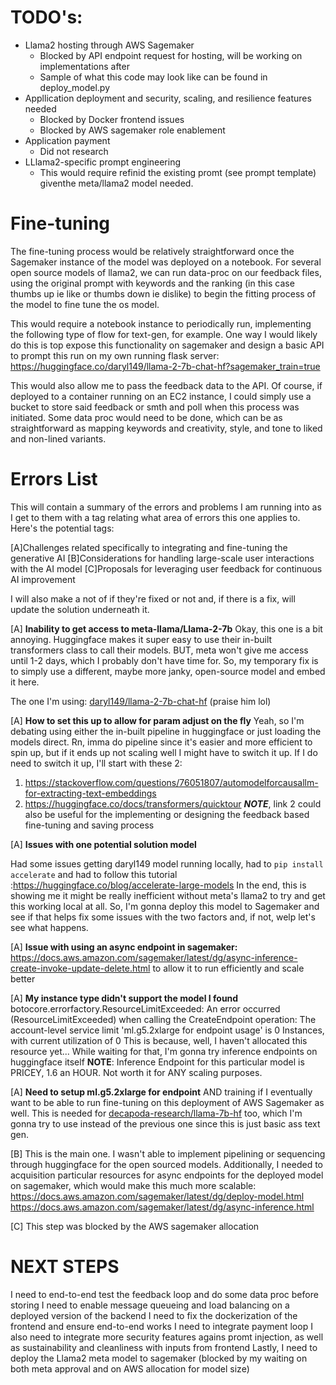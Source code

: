 # TODO's:
- Llama2 hosting through AWS Sagemaker
    - Blocked by API endpoint request for hosting, will be working on implementations after
    - Sample of what this code may look like can be found in deploy_model.py
- Appllication deployment and security, scaling, and resilience features needed
    - Blocked by Docker frontend issues
    - Blocked by AWS sagemaker role enablement
- Application payment
    - Did not research
- LLlama2-specific prompt engineering
    - This would require refinid the existing promt (see prompt template) giventhe meta/llama2 model needed.

# Fine-tuning
The fine-tuning process would be relatively straightforward once the Sagemaker instance of the model was deployed on a notebook. For several open source models of llama2, we can run data-proc on our feedback files, using the original prompt with keywords and the ranking (in this case thumbs up ie like or thumbs down ie dislike) to begin the fitting process of the model to fine tune the os model.

This would require a notebook instance to periodically run, implementing the following type of flow for text-gen, for example. One way I would likely do this is top expose this functionality on sagemaker and design a basic API to prompt this run on my own running flask server: https://huggingface.co/daryl149/llama-2-7b-chat-hf?sagemaker_train=true

This would also allow me to pass the feedback data to the API. Of course, if deployed to a container running on an EC2 instance, I could simply use a bucket to store said feedback or smth and poll when this process was initiated. Some data proc would need to be done, which can be as straightforward as mapping keywords and creativity, style, and tone to liked and non-lined variants.

# Errors List

This will contain a summary of the errors and problems I am running into as I get to them 
with a tag relating what area of errors this one applies to. Here's the potential tags:

[A]Challenges related specifically to integrating and fine-tuning the generative AI
[B]Considerations for handling large-scale user interactions with the AI model
[C]Proposals for leveraging user feedback for continuous AI improvement

I will also make a not of if they're fixed or not and, if there is a fix, will update
the solution underneath it.


[A] __Inability to get access to meta-llama/Llama-2-7b__
Okay, this one is a bit annoying. Huggingface makes it super easy to use their in-built transformers class to call their models. BUT, meta won't give me access until 1-2 days, which I probably don't have time for. So, my temporary fix is to simply use a different, maybe more janky, open-source model and embed it here.

The one I'm using: [daryl149/llama-2-7b-chat-hf](https://huggingface.co/daryl149/llama-2-7b-chat-hf) (praise him lol)

[A] __How to set this up to allow for param adjust on the fly__
Yeah, so I'm debating using either the in-built pipeline in huggingface or just loading the models direct. Rn, imma do pipeline since it's easier and more efficient to spin up, but if it ends up not scaling well I might have to switch it up. If I do need to switch it up, I'll start with these 2:
1. https://stackoverflow.com/questions/76051807/automodelforcausallm-for-extracting-text-embeddings
2. https://huggingface.co/docs/transformers/quicktour
___NOTE___, link 2 could also be useful for the implementing or designing the feedback based fine-tuning and saving process

[A] __Issues with one potential solution model__

Had some issues getting daryl149 model running locally, had to `pip install accelerate` and had to follow this tutorial :https://huggingface.co/blog/accelerate-large-models
In the end, this is showing me it might be really inefficient without meta's llama2 to try and get this working local at all. So, I'm gonna deploy this model to Sagemaker and see if that helps fix some issues with the two factors and, if not, welp let's see what happens.

[A] __Issue with using an async endpoint in sagemaker:__ https://docs.aws.amazon.com/sagemaker/latest/dg/async-inference-create-invoke-update-delete.html to allow it to run efficiently and scale better

[A] __My instance type didn't support the model I found__
botocore.errorfactory.ResourceLimitExceeded: An error occurred (ResourceLimitExceeded) when calling the CreateEndpoint operation: The account-level service limit 'ml.g5.2xlarge for endpoint usage' is 0 Instances, with current utilization of 0 
This is because, well, I haven't allocated this resource yet...
While waiting for that, I'm gonna try inference endpoints on huggingface itself
__NOTE__: Inference Endpoint for this particular model is PRICEY, 1.6 an HOUR. Not worth it for ANY scaling purposes.

[A] __Need to setup ml.g5.2xlarge for endpoint__ AND training if I eventually want to be able to run fine-tuning on this deployment of AWS Sagemaker as well. This is needed for [decapoda-research/llama-7b-hf](https://huggingface.co/decapoda-research/llama-7b-hf) too, which I'm gonna try to use instead of the previous one since this is just basic ass text gen.

[B] This is the main one. I wasn't able to implement pipelining or sequencing through huggingface for the open sourced models. Additionally, I needed to acquisition particular resources for async endpoints for the deployed model on sagemaker, which would make this much more scalable: 
https://docs.aws.amazon.com/sagemaker/latest/dg/deploy-model.html
https://docs.aws.amazon.com/sagemaker/latest/dg/async-inference.html

[C] This step was blocked by the AWS sagemaker allocation

# NEXT STEPS
I need to end-to-end test the feedback loop and do some data proc before storing
I need to enable message queueing and load balancing on a deployed version of the backend
I need to fix the dockerization of the frontend and ensure end-to-end works
I need to integrate payment loop
I also need to integrate more security features agains promt injection, as well as sustainability and cleanliness with inputs from frontend
Lastly, I need to deploy the Llama2 meta model to sagemaker (blocked by my waiting on both meta approval and on AWS allocation for model size)
